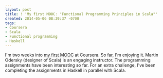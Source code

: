 ```yaml
---
layout: post
title: ! 'My first MOOC: "Functional Programming Principles in Scala"'
created: 2014-05-06 08:39:37 -0700
tags:
- Coursera
- Scala
- Functional programming
- Haskell
---
```

I'm two weeks into [my first MOOC](https://class.coursera.org/progfun-004) at Coursera. So far, I'm enjoying it. Martin Odersky (designer of Scala) is an engaging instructor. The programming assignments have been interesting so far. For an extra challenge, I've been completing the assignments in Haskell in parallel with Scala.

